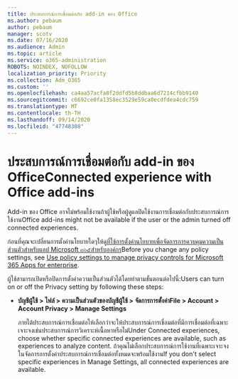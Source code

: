```yaml
---
title: ประสบการณ์การเชื่อมต่อกับ add-in ของ Office
ms.author: pebaum
author: pebaum
manager: scotv
ms.date: 07/16/2020
ms.audience: Admin
ms.topic: article
ms.service: o365-administration
ROBOTS: NOINDEX, NOFOLLOW
localization_priority: Priority
ms.collection: Adm_O365
ms.custom: ''
ms.openlocfilehash: ca4aa57acfa8f2ddfd5b8ddbaa6d7214cfbb9140
ms.sourcegitcommit: c6692ce0fa1358ec3529e59ca0ecdfdea4cdc759
ms.translationtype: MT
ms.contentlocale: th-TH
ms.lasthandoff: 09/14/2020
ms.locfileid: "47748308"
---
```

# <a name="connected-experience-with-office-add-ins"></a><span data-ttu-id="8f5ac-102">ประสบการณ์การเชื่อมต่อกับ add-in ของ Office</span><span class="sxs-lookup"><span data-stu-id="8f5ac-102">Connected experience with Office add-ins</span></span>

<span data-ttu-id="8f5ac-103">Add-in ของ Office อาจไม่พร้อมใช้งานถ้าผู้ใช้หรือผู้ดูแลปิดใช้งานการเชื่อมต่อกับประสบการณ์การใช้งาน</span><span class="sxs-lookup"><span data-stu-id="8f5ac-103">Office add-ins might not be available if the user or the admin turned off connected experiences.</span></span>

<span data-ttu-id="8f5ac-104">ก่อนที่คุณจะเปลี่ยนการตั้งค่านโยบายใดๆให้ดู[ที่ใช้การตั้งค่านโยบายเพื่อจัดการการควบคุมความเป็นส่วนตัวสำหรับแอป Microsoft ๓๖๕สำหรับองค์กร](https://docs.microsoft.com/deployoffice/privacy/manage-privacy-controls)</span><span class="sxs-lookup"><span data-stu-id="8f5ac-104">Before you change any policy settings, see [Use policy settings to manage privacy controls for Microsoft 365 Apps for enterprise](https://docs.microsoft.com/deployoffice/privacy/manage-privacy-controls).</span></span>

<span data-ttu-id="8f5ac-105">ผู้ใช้สามารถเปิดหรือปิดการตั้งค่าความเป็นส่วนตัวได้โดยทำตามขั้นตอนต่อไปนี้:</span><span class="sxs-lookup"><span data-stu-id="8f5ac-105">Users can turn on or off the Privacy setting by following these steps:</span></span>

- <span data-ttu-id="8f5ac-106">**บัญชีผู้ใช้ > ไฟล์ > ความเป็นส่วนตัวของบัญชีผู้ใช้ > จัดการการตั้งค่า**</span><span class="sxs-lookup"><span data-stu-id="8f5ac-106">**File > Account > Account Privacy > Manage Settings**</span></span> 

    <span data-ttu-id="8f5ac-107">ภายใต้ประสบการณ์การเชื่อมต่อให้เลือกว่าจะให้ประสบการณ์การเชื่อมต่อที่มีการเชื่อมต่อที่เฉพาะเจาะจงเช่นประสบการณ์การวิเคราะห์เนื้อหาหรือไม่</span><span class="sxs-lookup"><span data-stu-id="8f5ac-107">Under Connected experiences, choose whether specific connected experiences are available, such as experiences to analyze content.</span></span> <span data-ttu-id="8f5ac-108">ถ้าคุณไม่เลือกประสบการณ์การใช้งานที่เฉพาะเจาะจงในจัดการการตั้งค่าประสบการณ์การเชื่อมต่อทั้งหมดจะพร้อมใช้งาน</span><span class="sxs-lookup"><span data-stu-id="8f5ac-108">If you don't select specific experiences in Manage Settings, all connected experiences are available.</span></span>
